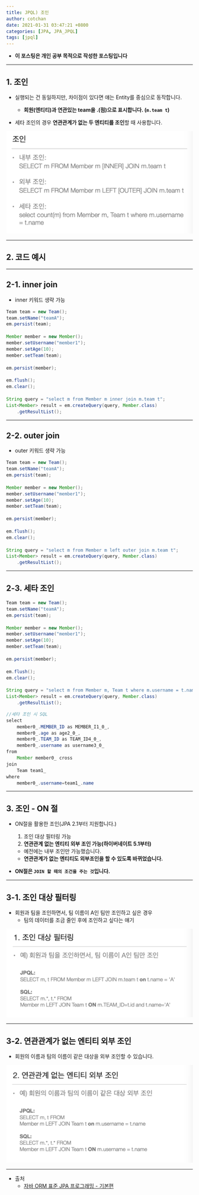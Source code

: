 ```yaml
---
title: JPQL) 조인 
author: cotchan 
date: 2021-01-31 03:47:21 +0800 
categories: [JPA, JPA_JPQL]
tags: [jpql] 
---
```


+ **이 포스팅은 개인 공부 목적으로 작성한 포스팅입니다**

---

## 1. 조인 

+ 실행되는 건 동일하지만, 차이점이 있다면 얘는 Entity를 중심으로 동작합니다.
  + **회원(엔티티)과 연관있는 team을 .(점)으로 표시합니다. (`m.team t`)**

+ 세타 조인의 경우 **연관관계가 없는 두 엔티티를 조인**할 때 사용합니다. 

![Desktop View](/assets/img/post/jpa/2021-01-31-jpa-jpql-join-01.png)

---

## 2. 코드 예시

---

## 2-1. inner join 

+ inner 키워드 생략 가능

```java
Team team = new Team();
team.setName("teamA");
em.persist(team);

Member member = new Member();
member.setUsername("member1");
member.setAge(10);
member.setTeam(team);

em.persist(member);

em.flush();
em.clear();

String query = "select m from Member m inner join m.team t";
List<Member> result = em.createQuery(query, Member.class)
    .getResultList();
```

---

## 2-2. outer join

+ outer 키워드 생략 가능 

```java
Team team = new Team();
team.setName("teamA");
em.persist(team);

Member member = new Member();
member.setUsername("member1");
member.setAge(10);
member.setTeam(team);

em.persist(member);

em.flush();
em.clear();

String query = "select m from Member m left outer join m.team t";
List<Member> result = em.createQuery(query, Member.class)
    .getResultList();
```

---

## 2-3. 세타 조인 

```java
Team team = new Team();
team.setName("teamA");
em.persist(team);

Member member = new Member();
member.setUsername("member1");
member.setAge(10);
member.setTeam(team);

em.persist(member);

em.flush();
em.clear();

String query = "select m from Member m, Team t where m.username = t.name";
List<Member> result = em.createQuery(query, Member.class)
    .getResultList();
```

```java
//세타 조인 시 SQL
select
    member0_.MEMBER_ID as MEMBER_I1_0_,
    member0_.age as age2_0_,
    member0_.TEAM_ID as TEAM_ID4_0_,
    member0_.username as username3_0_ 
from
    Member member0_ cross 
join
    Team team1_ 
where
    member0_.username=team1_.name
```

---

## 3. 조인 - ON 절

+ ON절을 활용한 조인(JPA 2.1부터 지원합니다.)
  1. 조인 대상 필터링 가능
  2. **연관관계 없는 엔티티 외부 조인 가능(하이버네이트 5.1부터)**
    + 예전에는 내부 조인만 가능했습니다.
    + **연관관계가 없는 엔티티도 외부조인을 할 수 있도록 바뀌었습니다.**

+ **ON절은 `JOIN 할 때의 조건을 주는 것`입니다.**

---

## 3-1. 조인 대상 필터링

+ 회원과 팀을 조인하면서, 팀 이름이 A인 팀만 조인하고 싶은 경우
  + 팀의 데이터를 조금 줄인 후에 조인하고 싶다는 얘기

![Desktop View](/assets/img/post/jpa/2021-01-31-jpa-jpql-join-02.png)

---

## 3-2. 연관관계가 없는 엔티티 외부 조인

+ 회원의 이름과 팀의 이름이 같은 대상을 외부 조인할 수 있습니다.

![Desktop View](/assets/img/post/jpa/2021-01-31-jpa-jpql-join-03.png)




---

+ 출처
    + [자바 ORM 표준 JPA 프로그래밍 - 기본편](https://www.inflearn.com/course/ORM-JPA-Basic)
